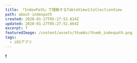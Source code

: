 ```yaml
---
title: 「IndexPath」で理解するTableViewとCollectionView
path: about-indexpath
created: 2020-01-27T05:27:52.614Z
updated: 2020-01-27T05:27:52.664Z
excerpt: f
featuredImage: /content/assets/thumbs/thumb_indexpath.png
tags:
  - iOSアプリ
---
```

f
